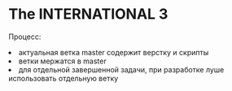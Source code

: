 <h1>The INTERNATIONAL 3</h1>

<p>Процесс:</p>
<li> актуальная ветка master содержит верстку и скрипты</li>
<li> ветки мержатся в master</li>
<li> для отдельной завершенной задачи, при разработке луше использовать отдельную ветку</li>
